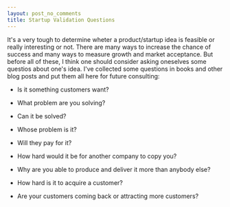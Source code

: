 ```yaml
---
layout: post_no_comments
title: Startup Validation Questions
---
```


<span class="drops">I</span>t's a very tough to determine wheter a product/startup idea is feasible or really interesting or not. There are many ways to increase the chance of success and many ways to measure growth and market acceptance. But before all of these, I think one should consider asking oneselves some questios about one's idea. I've collected some questions in books and other blog posts and put them all here for future consulting:


* Is it something customers want?

* What problem are you solving?

* Can it be solved?

* Whose problem is it?

* Will they pay for it?

* How hard would it be for another company to copy you?

* Why are you able to produce and deliver it more than anybody else?

* How hard is it to acquire a customer?

* Are your customers coming back or attracting more customers?